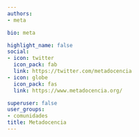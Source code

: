 ```yaml
---
authors:
- meta

bio: meta

highlight_name: false
social:
- icon: twitter
  icon_pack: fab
  link: https://twitter.com/metadocencia
- icon: globe
  icon_pack: fas
  link: https://www.metadocencia.org/

superuser: false
user_groups: 
- comunidades
title: Metadocencia
---
```

